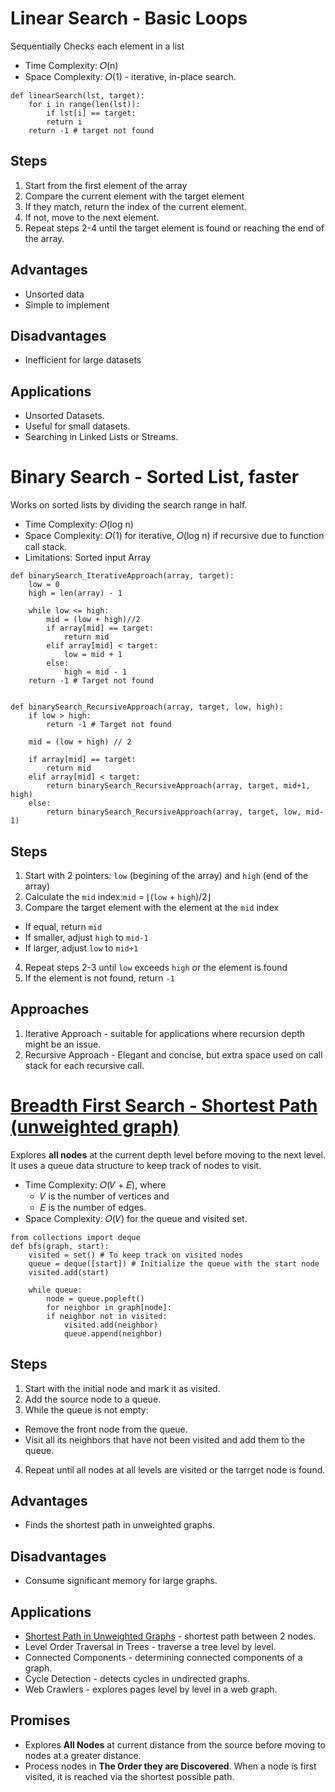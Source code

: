 # Linear Search - Basic Loops
Sequentially Checks each element in a list

* Time Complexity: 𝑂(n)
* Space Complexity: 𝑂(1) - iterative, in-place search.

```
def linearSearch(lst, target):
    for i in range(len(lst)):
        if lst[i] == target:
        return i
    return -1 # target not found
```
## Steps
1. Start from the first element of the array
2. Compare the current element with the target element
3. If they match, return the index of the current element.
4. If not, move to the next element.
5. Repeat steps 2-4 until the target element is found or reaching the end of the array.

## Advantages
* Unsorted data
* Simple to implement

## Disadvantages
* Inefficient for large datasets

## Applications
* Unsorted Datasets.
* Useful for small datasets.
* Searching in Linked Lists or Streams.

# Binary Search - Sorted List, faster
Works on sorted lists by dividing the search range in half.
* Time Complexity: 𝑂(log n)
* Space Complexity: 𝑂(1) for iterative, 𝑂(log n) if recursive due to function call stack.
* Limitations: Sorted input Array

```
def binarySearch_IterativeApproach(array, target):
    low = 0
    high = len(array) - 1

    while low <= high:
        mid = (low + high)//2
        if array[mid] == target:
            return mid 
        elif array[mid] < target:
            low = mid + 1
        else:
            high = mid - 1
    return -1 # Target not found


def binarySearch_RecursiveApproach(array, target, low, high):
    if low > high:
        return -1 # Target not found
  
    mid = (low + high) // 2

    if array[mid] == target:
        return mid 
    elif array[mid] < target:
        return binarySearch_RecursiveApproach(array, target, mid+1, high)
    else:
        return binarySearch_RecursiveApproach(array, target, low, mid-1)
```
## Steps
1. Start with 2 pointers: `low` (begining of the array) and `high` (end of the array)
2. Calculate the `mid` index:`mid` = ⌊(`low` + `high`)/2⌋
3. Compare the target element with the element at the `mid` index
  * If equal, return `mid`
  * If smaller, adjust `high` to `mid-1`
  * If larger, adjust `low` to `mid+1`
4. Repeat steps 2-3 until `low` exceeds `high` or the element is found
5. If the element is not found, return `-1`

## Approaches
1. Iterative Approach - suitable for applications where recursion depth might be an issue.
2. Recursive Approach - Elegant and concise, but extra space used on call stack for each recursive call.

# [Breadth First Search - Shortest Path (unweighted graph)](https://leetcode.com/problem-list/breadth-first-search/)
Explores **all nodes** at the current depth level before moving to the next level.
It uses a queue data structure to keep track of nodes to visit.
* Time Complexity: 𝑂(𝑉 + 𝐸), where
  - 𝑉 is the number of vertices and
  - 𝐸 is the number of edges.
* Space Complexity: 𝑂(𝑉) for the queue and visited set.

```
from collections import deque 
def bfs(graph, start):  
    visited = set() # To keep track on visited nodes
    queue = deque([start]) # Initialize the queue with the start node
    visited.add(start)

    while queue:
        node = queue.popleft()
        for neighbor in graph[node]:
        if neighbor not in visited:
            visited.add(neighbor)
            queue.append(neighbor)
```
## Steps
1. Start with the initial node and mark it as visited.
2. Add the source node to a queue.
3. While the queue is not empty:
  * Remove the front node from the queue.
  * Visit all its neighbors that have not been visited and add them to the queue.
4. Repeat until all nodes at all levels are visited or the tarrget node is found.

## Advantages
* Finds the shortest path in unweighted graphs.

## Disadvantages
* Consume significant memory for large graphs.

## Applications
* [Shortest Path in Unweighted Graphs](#scrollTo=qJQdMkkl9rN-&line=1&uniqifier=1) - shortest path between 2 nodes.
* Level Order Traversal in Trees - traverse a tree level by level.
* Connected Components - determining connected components of a graph.
* Cycle Detection - detects cycles in undirected graphs.
* Web Crawlers - explores pages level by level in a web graph.

## Promises
* Explores **All Nodes** at current distance from the source before moving to nodes at a greater distance.
* Process nodes in **The Order they are Discovered**. When a node is first visited, it is reached via the shortest possible path.